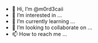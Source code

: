 - 👋 Hi, I’m @m0rd3caii
- 👀 I’m interested in ...
- 🌱 I’m currently learning ...
- 💞️ I’m looking to collaborate on ...
- 📫 How to reach me ...

<!---
m0rd3caii/m0rd3caii is a ✨ special ✨ repository because its `README.md` (this file) appears on your GitHub profile.
You can click the Preview link to take a look at your changes.
--->
